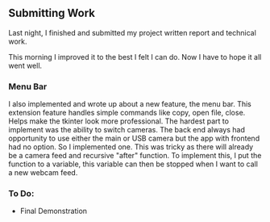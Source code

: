 ## Submitting Work

Last night, I finished and submitted my project written report and technical work.

This morning I improved it to the best I felt I can do. Now I have to hope it all went well.

### Menu Bar

I also implemented and wrote up about a new feature, the menu bar. This extension feature handles simple commands like copy, open file, close. Helps make the tkinter look more professional. The hardest part to implement was the ability to switch cameras. The back end always had opportunity to use either the main or USB camera but the app with frontend had no option. So I implemented one. This was tricky as there will already be a camera feed and recursive "after" function. To implement this, I put the function to a variable, this variable can then be stopped when I want to call a new webcam feed.

### To Do:
* Final Demonstration